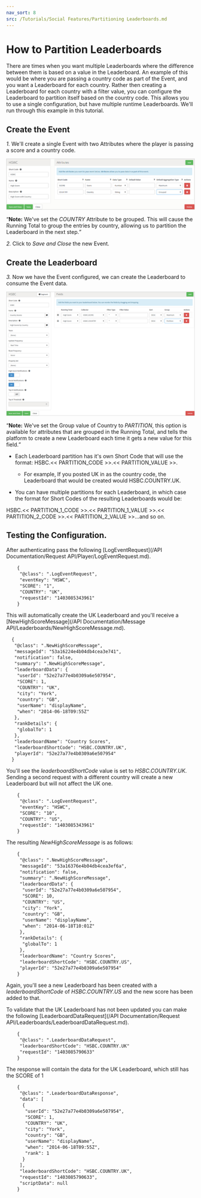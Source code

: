 ```yaml
---
nav_sort: 8
src: /Tutorials/Social Features/Partitioning Leaderboards.md
---
```


# How to Partition Leaderboards

There are times when you want multiple Leaderboards where the difference between them is based on a value in the Leaderboard. An example of this would be where you are passing a country code as part of the Event, and you want a Leaderboard for each country. Rather then creating a Leaderboard for each country with a filter value, you can configure the Leaderboard to partition itself based on the country code. This allows you to use a single configuration, but have multiple runtime Leaderboards. We'll run through this example in this tutorial.

## Create the Event

*1.* We'll create a single Event with two Attributes where the player is passing a score and a country code.

![](img/Partition/3.png)

<q>**Note:** We've set the *COUNTRY* Attribute to be grouped. This will cause the Running Total to group the entries by country, allowing us to partition the Leaderboard in the next step.</q>

*2.* Click to *Save and Close* the new Event.

## Create the Leaderboard

*3.* Now we have the Event configured, we can create the Leaderboard to consume the Event data.

![](img/Partition/4.png)

<q>**Note:** We've set the Group value of Country to *PARTITION*, this option is available for attributes that are grouped in the Running Total, and tells the platform to create a new Leaderboard each time it gets a new value for this field.</q>

* Each Leaderboard partition has it's own Short Code that will use the format: HSBC.<< PARTITION_CODE >>.<< PARTITION_VALUE >>.
  * For example, If you posted UK in as the country code, the Leaderboard that would be created would HSBC.COUNTRY.UK.

* You can have multiple partitions for each Leaderboard, in which case the format for Short Codes of the resulting Leaderboards would be:

HSBC.<< PARTITION_1_CODE >>.<< PARTITION_1_VALUE >>.<< PARTITION_2_CODE >>.<< PARTITION_2_VALUE >>...and so on.

## Testing the Configuration.

After authenticating pass the following [LogEventRequest](/API Documentation/Request API/Player/LogEventRequest.md).

```    
    {
     "@class": ".LogEventRequest",
     "eventKey": "HSWC",
     "SCORE": "1",
     "COUNTRY": "UK",
     "requestId": "1403085343961"
    }

```
This will automatically create the UK Leaderboard and you'll receive a [NewHighScoreMessage](/API Documentation/Message API/Leaderboards/NewHighScoreMessage.md).

  ```  
    {
     "@class": ".NewHighScoreMessage",
     "messageId": "53a16224e4b04db4cea3e741",
     "notification": false,
     "summary": ".NewHighScoreMessage",
     "leaderboardData": {
      "userId": "52e27a77e4b0309a6e507954",
      "SCORE": 1,
      "COUNTRY": "UK",
      "city": "York",
      "country": "GB",
      "userName": "displayName",
      "when": "2014-06-18T09:55Z"
     },
     "rankDetails": {
      "globalTo": 1
     },
     "leaderboardName": "Country Scores",
     "leaderboardShortCode": "HSBC.COUNTRY.UK",
     "playerId": "52e27a77e4b0309a6e507954"
    }

```

You'll see the *leaderboardShortCode* value is set to *HSBC.COUNTRY.UK*. Sending a second request with a different country will create a new Leaderboard but will not affect the UK one.

```    
    {
     "@class": ".LogEventRequest",
     "eventKey": "HSWC",
     "SCORE": "10",
     "COUNTRY": "US",
     "requestId": "1403085343961"
    }

```

The resulting *NewHighScoreMessage* is as follows:

```    
    {
     "@class": ".NewHighScoreMessage",
     "messageId": "53a16376e4b04db4cea3ef6a",
     "notification": false,
     "summary": ".NewHighScoreMessage",
     "leaderboardData": {
      "userId": "52e27a77e4b0309a6e507954",
      "SCORE": 10,
      "COUNTRY": "US",
      "city": "York",
      "country": "GB",
      "userName": "displayName",
      "when": "2014-06-18T10:01Z"
     },
     "rankDetails": {
      "globalTo": 1
     },
     "leaderboardName": "Country Scores",
     "leaderboardShortCode": "HSBC.COUNTRY.US",
     "playerId": "52e27a77e4b0309a6e507954"
    }

```

Again, you'll see a new Leaderboard has been created with a *leaderboardShortCode* of *HSBC.COUNTRY.US* and the new score has been added to that.

To validate that the UK Leaderboard has not been updated you can make the following [LeaderboardDataRequest](/API Documentation/Request API/Leaderboards/LeaderboardDataRequest.md).

```    
    {
     "@class": ".LeaderboardDataRequest",
     "leaderboardShortCode": "HSBC.COUNTRY.UK"
     "requestId": "1403085790633"
    }

```

The response will contain the data for the UK Leaderboard, which still has the SCORE of 1

```    
    {
     "@class": ".LeaderboardDataResponse",
     "data": [
      {
       "userId": "52e27a77e4b0309a6e507954",
       "SCORE": 1,
       "COUNTRY": "UK",
       "city": "York",
       "country": "GB",
       "userName": "displayName",
       "when": "2014-06-18T09:55Z",
       "rank": 1
      }
     ],
     "leaderboardShortCode": "HSBC.COUNTRY.UK",
     "requestId": "1403085790633",
     "scriptData": null
    }

```

